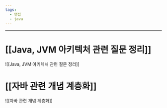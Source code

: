 ```yaml
---
tags:
  - 면접
  - java
---
```

---
# [[Java, JVM 아키텍처 관련 질문 정리]]
![[Java, JVM 아키텍처 관련 질문 정리]]



# [[자바 관련 개념 계층화]]
![[자바 관련 개념 계층화]]